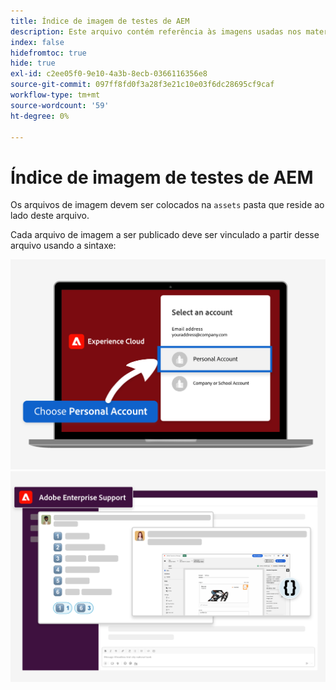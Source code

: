 ```yaml
---
title: Índice de imagem de testes de AEM
description: Este arquivo contém referência às imagens usadas nos materiais de marketing de testes de AEM.
index: false
hidefromtoc: true
hide: true
exl-id: c2ee05f0-9e10-4a3b-8ecb-0366116356e8
source-git-commit: 097ff8fd0f3a28f3e21c10e03f6dc28695cf9caf
workflow-type: tm+mt
source-wordcount: '59'
ht-degree: 0%

---
```


# Índice de imagem de testes de AEM

Os arquivos de imagem devem ser colocados na `assets` pasta que reside ao lado deste arquivo.

Cada arquivo de imagem a ser publicado deve ser vinculado a partir desse arquivo usando a sintaxe:

![Conta pessoal da imagem de email pronta para avaliação](./assets/select-personal-account.png)
![imagem de email do Slack](./assets/Slack-email-image.png)
